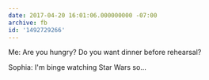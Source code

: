```yaml
---
date: 2017-04-20 16:01:06.000000000 -07:00
archive: fb
id: '1492729266'
---
```


Me: Are you hungry? Do you want dinner before rehearsal?

Sophia: I'm binge watching Star Wars so...
